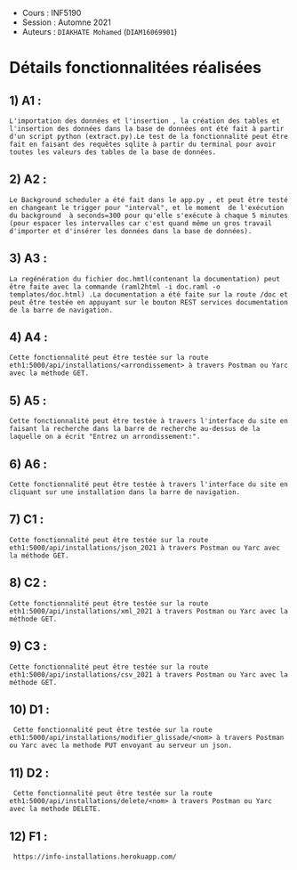 - Cours : INF5190
- Session : Automne 2021
- Auteurs : `DIAKHATE Mohamed` (`DIAM16069901`)

# Détails fonctionnalitées réalisées

## 1) A1 :

    L'importation des données et l'insertion , la création des tables et l'insertion des données dans la base de données ont été fait à partir d'un script python (extract.py).Le test de la fonctionnalité peut être  fait en faisant des requêtes sqlite à partir du terminal pour avoir toutes les valeurs des tables de la base de données.

## 2) A2 :

    Le Background scheduler a été fait dans le app.py , et peut être testé en changeant le trigger pour "interval", et le moment  de l'exécution du background  à seconds=300 pour qu'elle s'exécute à chaque 5 minutes (pour espacer les intervalles car c'est quand même un gros travail d'importer et d'insérer les données dans la base de données).

## 3) A3 :

    La regénération du fichier doc.hmtl(contenant la documentation) peut être faite avec la commande (raml2html -i doc.raml -o templates/doc.html) .La documentation a été faite sur la route /doc et peut être testée en appuyant sur le bouton REST services documentation de la barre de navigation.

## 4) A4 :

    Cette fonctionnalité peut être testée sur la route eth1:5000/api/installations/<arrondissement> à travers Postman ou Yarc avec la méthode GET.

## 5) A5 :

    Cette fonctionnalité peut être testée à travers l'interface du site en  faisant la recherche dans la barre de recherche au-dessus de la laquelle on a écrit "Entrez un arrondissement:".

## 6) A6 :

    Cette fonctionnalité peut être testée à travers l'interface du site en  cliquant sur une installation dans la barre de navigation.

## 7) C1 :

    Cette fonctionnalité peut être testée sur la route eth1:5000/api/installations/json_2021 à travers Postman ou Yarc avec la méthode GET.

## 8) C2 :

    Cette fonctionnalité peut être testée sur la route eth1:5000/api/installations/xml_2021 à travers Postman ou Yarc avec la méthode GET.

## 9) C3 :

    Cette fonctionnalité peut être testée sur la route eth1:5000/api/installations/csv_2021 à travers Postman ou Yarc avec la méthode GET.

## 10) D1 :

     Cette fonctionnalité peut être testée sur la route eth1:5000/api/installations/modifier_glissade/<nom> à travers Postman ou Yarc avec la methode PUT envoyant au serveur un json.

## 11) D2 :

     Cette fonctionnalité peut être testée sur la route eth1:5000/api/installations/delete/<nom> à travers Postman ou Yarc avec la methode DELETE.

## 12) F1 :

     https://info-installations.herokuapp.com/
